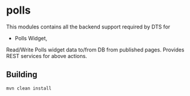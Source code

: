 # polls
This modules contains all the backend support required by DTS for 
* Polls Widget,

Read/Write Polls widget data to/from DB from published pages.
Provides REST services for above actions.

## Building

```
mvn clean install
```